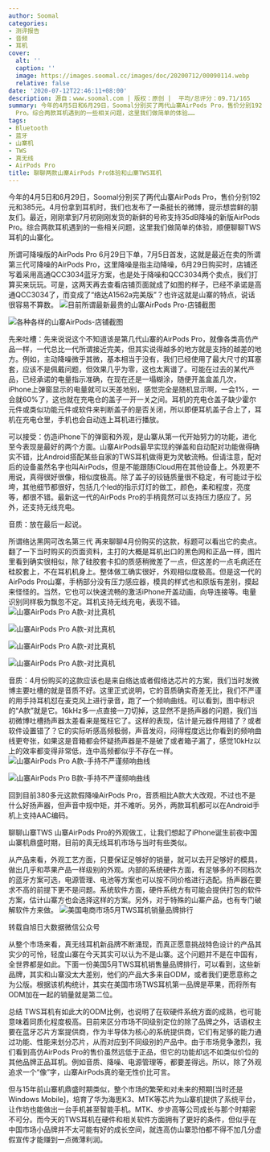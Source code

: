 ```yaml
---
author: Soomal
categories:
- 测评报告
- 音频
- 耳机
cover:
  alt: ''
  caption: ''
  image: https://images.soomal.cc/images/doc/20200712/00090114.webp
  relative: false
date: '2020-07-12T22:46:11+08:00'
description: 源自：www.soomal.com | 版权：原创 |  平均/总评分：09.71/165
summary: 今年的4月5日和6月29日，Soomal分别买了两代山寨AirPods Pro，售价分别192元和385元。最近，刚刚拿到7月初刚刚发货的新鲜的号称支持35dB降噪的新版AirPods
  Pro。综合两款耳机遇到的一些相关问题，这里我们做简单的体验……
tags:
- Bluetooth
- 蓝牙
- 山寨机
- TWS
- 真无线
- AirPods Pro
title: 聊聊两款山寨AirPods Pro体验和山寨TWS耳机
---
```


今年的4月5日和6月29日，Soomal分别买了两代山寨AirPods Pro，售价分别192元和385元。4月份拿到耳机时，我们也发布了一条挺长的微博，提示想尝鲜的朋友们。最近，刚刚拿到7月初刚刚发货的新鲜的号称支持35dB降噪的新版AirPods Pro。综合两款耳机遇到的一些相关问题，这里我们做简单的体验，顺便聊聊TWS耳机的山寨化。

所谓可降噪版的AirPods Pro
6月29日下单，7月5日首发，这就是最近在卖的所谓第三代可降噪的AirPods Pro，这里降噪是指主动降噪，6月29日购买时，店铺还写着采用高通QCC3034蓝牙方案，也是处于降噪和QCC3034两个卖点，我们打算买来玩玩。可是，这两天再去查看店铺页面就成了如图的样子，已经不承诺是高通QCC3034了，而变成了“络达A1562a完美版”？也许这就是山寨的特点，说话很容易不算数。
![目前所谓最新最贵的山寨AirPods Pro-店铺截图](https://images.soomal.cc/images/doc/20200712/00090112_01.webp)




![各种各样的山寨AirPods-店铺截图](https://images.soomal.cc/images/doc/20200712/00090113_01.webp)




先来吐槽：先来说说这个不知道该是第几代山寨的AirPods Pro，就像各类高仿产品一样，一代总比一代所谓接近完美，但其实说得越多的地方就是支持的越差的地方。例如，主动降噪微乎其微，基本相当于没有，我们已经使用了最大尺寸的耳塞套，应该不是佩戴问题，但效果几乎为零，这也太离谱了。可能在过去的某代产品，已经承诺的电量指示准确，在现在还是一塌糊涂，随便开盖盒盖几次，iPhone上弹窗显示的电量就可以天差地别，感觉完全是随机显示啊，一会1%，一会就60%了，这也就在充电仓的盖子一开一关之间。耳机的充电仓盖子缺少霍尔元件或类似功能元件或软件来判断盖子的是否关闭，所以即便耳机盖子合上了，耳机在充电仓里，手机也会自动连上耳机进行播放。

可以接受：仿造iPhone下的弹窗和外观，是山寨从第一代开始努力的功能，进化至今表现是最好的两个方面。山寨AirPods最早实现的弹盖和自动配对功能做得确实不错，比Android搭配某些自家的TWS耳机做得更为灵敏流畅。但请注意，配对后的设备虽然名字也叫AirPods，但是不能跟随iCloud用在其他设备上。外观更不用说，真得很好很像，相似度极高。除了盖子的铰链质量很不稳定，有可能过于松垮，其他细节都很好，包括几个led的指示灯灯的做工，颜色，柔和程度，亮度等，都很不错。最新这一代的AirPods Pro的手柄竟然可以支持压力感应了。另外，还支持无线充电。

音质：放在最后一起说。

所谓络达黑网可改名第三代
再来聊聊4月份购买的这款，标题可以看出它的卖点。翻了一下当时购买的页面资料，主打的大概是耳机出口的黑色网和正品一样，图片里看到确实很相似，除了硅胶套卡扣的质感稍微差了一点，但这差的一点毛病还在硅胶套上，不在耳机机身上。整体做工确实很好，外观相似度极高。但是这一代的AirPods Pro山寨，手柄部分没有压力感应器，模具的样式也和原版有差别，摸起来怪怪的。当然，它也可以快速流畅的激活iPhone开盖动画，向导连接等。电量识别同样极为飘忽不定。耳机支持无线充电，表现不错。
![山寨AirPods Pro A款-对比真机](https://images.soomal.cc/images/doc/20200712/00090107.webp)




![山寨AirPods Pro A款-对比真机](https://images.soomal.cc/images/doc/20200712/00090108.webp)




![山寨AirPods Pro A款-对比真机](https://images.soomal.cc/images/doc/20200712/00090109.webp)




![山寨AirPods Pro A款-对比真机](https://images.soomal.cc/images/doc/20200712/00090110.webp)




音质：4月份购买的这款应该也是来自络达或者假络达芯片的方案，我们当时发微博主要吐槽的就是音质不好。这里正式说明，它的音质确实奇差无比，我们不严谨的用手持耳机怼在麦克风上进行录音，跑了一个频响曲线。可以看到，图中标识的“A款”就是它。16kHz多一点直接一刀切掉，这显然不是扬声器的问题，我们当初微博吐槽扬声器太差看来是冤枉它了。这样的表现，估计是元器件用错了？或者软件设置错了？它的实际听感高频极弱，声音发闷，闷得程度远比你看到的频响曲线更夸张，如果这是音箱都会怀疑扬声器是不是破了或者箱子漏了，感觉10kHz以上的效率都变得非常低，连中高频都似乎不存在一样。
![山寨AirPods Pro A款-手持不严谨频响曲线](https://images.soomal.cc/images/doc/20200712/00090105.webp)




![山寨AirPods Pro B款-手持不严谨频响曲线](https://images.soomal.cc/images/doc/20200712/00090106.webp)




回到目前380多元这款假降噪AirPods Pro，音质相比A款大大改观，不过也不是什么好扬声器，但声音中规中矩，并不难听。另外，两款耳机都可以在Android手机上支持AAC编码。

聊聊山寨TWS
山寨AirPods Pro的外观做工，让我们想起了iPhone诞生前夜中国山寨机鼎盛时期，目前的真无线耳机市场与当时有些类似。

从产品来看，外观工艺方面，只要保证足够好的销量，就可以去开足够好的模具，做出几乎和苹果产品一样级别的外观。内部的系统硬件方面，有足够多的不同档次的蓝牙方案可选，电源管理、电池等方案也可以按不同价格进行选配。扬声器在要求不高的前提下更不是问题。系统软件方面，硬件系统方有可能会提供打包的软件方案，估计山寨方也会选择这样的方案。另外，对于特殊的山寨产品，也有专门破解软件方来做。
![美国电商市场5月TWS耳机销量品牌排行](https://images.soomal.cc/images/doc/20200712/00090111.webp)

转载自旭日大数据微信公众号


从整个市场来看，真无线耳机新品牌不断涌现，而真正愿意挑战特色设计的产品其实少的可怜，轻度山寨在今天其实可以认为不是山寨。这个问题并不是在中国有，全世界都是如此。下面一份美国5月TWS耳机销售量品牌排行，可以看到，这些新品牌，其实和山寨没太大差别，他们的产品大多来自ODM，或者我们更愿意称之为公版。根据该机构统计，其实在美国市场TWS耳机第一品牌是苹果，而将所有ODM加在一起的销量就是第二位。

总结
TWS耳机有如此大的ODM比例，也说明了在软硬件系统方面的成熟，也可能意味着同质化程度极高。目前来区分市场不同级别定位的除了品牌之外，话语权主要在蓝牙芯片方案提供商，作为半导体为核心的系统提供商，它们有足够的能力通过功能、性能来划分芯片，从而对应到不同级别的产品中。由于市场竞争激烈，我们看到高仿AirPods Pro的售价虽然远低于正品，但它的功能却远不如类似价位的其他品牌正品耳机。例如音质、降噪、电源管理等，都要差得远。所以，除了外观追求一个“像”字，山寨AirPods真的毫无性价比可言。

但与15年前山寨机鼎盛时期类似，整个市场的繁荣和对未来的预期[当时还是Windows Mobile]，培育了华为海思K3、MTK等芯片为山寨机提供了系统平台，让作坊也能做出一台手机甚至智能手机。MTK、步步高等公司成长与那个时期密不可分。而今天的TWS耳机在硬件和相关软件方面拥有了更好的条件，但似乎在中国市场小品牌并不太可能有好的成长空间，就连高仿山寨恐怕都不得不加几分虚假宣传才能赚到一点微薄利润。